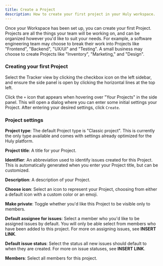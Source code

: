 ```yaml
---
title: Create a Project
description: How to create your first project in your Huly workspace.
---
```


Once your Workspace has been set up, you can create your first Project. Projects are all the things your team will be working on, and can be organized however you'd like to suit your needs. For example, a software engineering team may choose to break their work into Projects like "Frontend", "Backend", "UX/UI" and "Testing". A small business may choose to create Projects like "Inventory", "Marketing," and "Design".

### Creating your first Project

Select the Tracker view by clicking the checkbox icon on the left sidebar, and ensure the side panel is open by clicking the horizontal lines at the top left.

Click the `+` icon that appears when hovering over "Your Projects" in the side panel. This will open a dialog where you can enter some initial settings your Project. After entering your desired settings, click `Create`.

### Project settings

**Project type**: The default Project type is "Classic project". This is currently the only type available and comes with settings already optimized for the Huly platform.  

**Project title**: A title for your Project.  

**Identifier**: An abbreviation used to identify issues created for this Project. This is automatically generated when you enter your Project title, but can be customized.  

**Description**: A description of your Project.  

**Choose icon**: Select an icon to represent your Project, choosing from either a default icon with a custom color or an emoji.  

**Make private**: Toggle whether you'd like this Project to be visible only to members.  

**Default assignee for issues**: Select a member who you'd like to be assigned issues by default. You will only be able select from members who have been added to this project. For more on assigning issues, see **INSERT LINK**.  

**Default issue status**: Select the status all new issues should default to when they are created. For more on issue statuses, see **INSERT LINK**.  

**Members**: Select all members for this project.